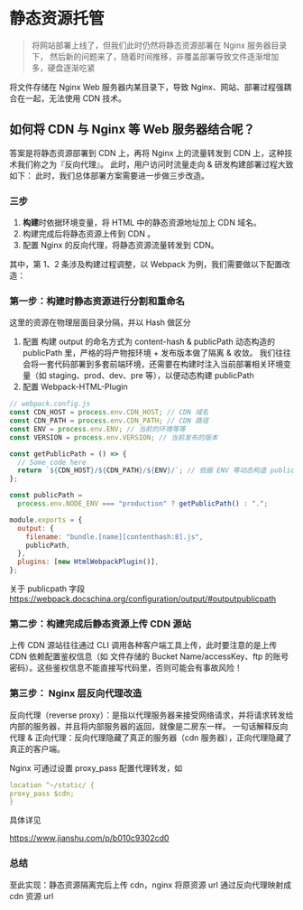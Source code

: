 # 静态资源托管

> 将网站部署上线了，但我们此时仍然将静态资源部署在 Nginx 服务器目录下，
> 然后新的问题来了，随着时间推移，非覆盖部署导致文件逐渐增加多，硬盘逐渐吃紧

将文件存储在 Nginx Web 服务器内某目录下，导致 Nginx、网站、部署过程强耦合在一起，无法使用 CDN 技术。

## 如何将 CDN 与 Nginx 等 Web 服务器结合呢？

答案是将静态资源部署到 CDN 上，再将 Nginx 上的流量转发到 CDN 上，这种技术我们称之为『反向代理』。
此时，用户访问时流量走向 & 研发构建部署过程大致如下：
此时，我们总体部署方案需要进一步做三步改造。

### 三步

1. **构建**时依据环境变量，将 HTML 中的静态资源地址加上 CDN 域名。
2. 构建完成后将静态资源上传到 CDN 。
3. 配置 Nginx 的反向代理，将静态资源流量转发到 CDN。

其中，第 1、2 条涉及构建过程调整，以 Webpack 为例，我们需要做以下配置改造：

### 第一步：构建时静态资源进行分割和重命名

这里的资源在物理层面目录分隔，并以 Hash 做区分

1. 配置 构建 output 的命名方式为 content-hash & publicPath
   动态构造的 publicPath 里，严格的将产物按环境 + 发布版本做了隔离 & 收敛。
   我们往往会将一套代码部署到多套前端环境，还需要在构建时注入当前部署相关环境变量（如 staging、prod、dev、pre 等），以便动态构建 publicPath
2. 配置 Webpack-HTML-Plugin

```js
// webpack.config.js
const CDN_HOST = process.env.CDN_HOST; // CDN 域名
const CDN_PATH = process.env.CDN_PATH; // CDN 路径
const ENV = process.env.ENV; // 当前的环境等等
const VERSION = process.env.VERSION; // 当前发布的版本

const getPublicPath = () => {
  // Some code here
  return `${CDN_HOST}/${CDN_PATH}/${ENV}/`; // 依据 ENV 等动态构造 publicPath
};

const publicPath =
  process.env.NODE_ENV === "production" ? getPublicPath() : ".";

module.exports = {
  output: {
    filename: "bundle.[name][contenthash:8].js",
    publicPath,
  },
  plugins: [new HtmlWebpackPlugin()],
};
```

关于 publicpath 字段
https://webpack.docschina.org/configuration/output/#outputpublicpath

### 第二步：构建完成后静态资源上传 CDN 源站

上传 CDN 源站往往通过 CLI 调用各种客户端工具上传，此时要注意的是上传 CDN 依赖配置鉴权信息（如 文件存储的 Bucket Name/accessKey、ftp 的账号密码）。这些鉴权信息不能直接写代码里，否则可能会有事故风险！

### 第三步： Nginx 层反向代理改造

反向代理（reverse proxy）：是指以代理服务器来接受网络请求，并将请求转发给内部的服务器，并且将内部服务器的返回，就像是二房东一样。
一句话解释反向代理 & 正向代理：反向代理隐藏了真正的服务器（cdn 服务器），正向代理隐藏了真正的客户端。

Nginx 可通过设置 proxy_pass 配置代理转发，如

```yml
location ^~/static/ {
proxy_pass $cdn;
}
```

具体详见

https://www.jianshu.com/p/b010c9302cd0

### 总结

至此实现：静态资源隔离完后上传 cdn，nginx 将原资源 url 通过反向代理映射成 cdn 资源 url
